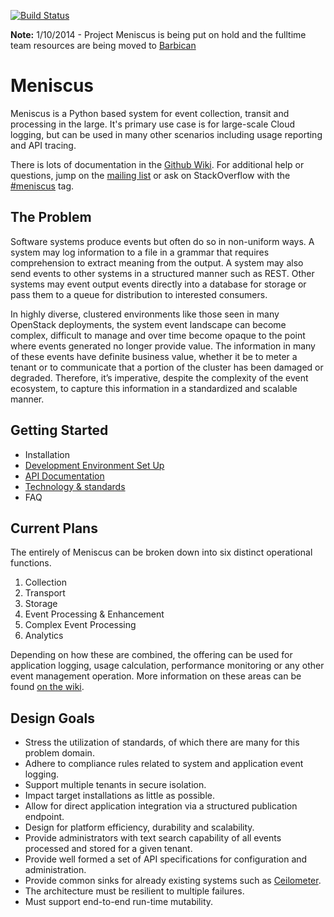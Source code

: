 [![Build Status](http://jenkins.projectmeniscus.org/job/Meniscus/badge/icon)](http://jenkins.projectmeniscus.org/job/Meniscus/)

**Note:** 1/10/2014 - Project Meniscus is being put on hold and the fulltime team resources are being moved to [Barbican](https://github.com/openstack/barbican)

# Meniscus

Meniscus is a Python based system for event collection, transit and processing in the large. It's primary use case is for large-scale Cloud logging, but can be used in many other scenarios including usage reporting and API tracing.

There is lots of documentation in the [Github Wiki](https://github.com/ProjectMeniscus/meniscus/wiki). For additional help or questions, jump on the [mailing list](https://groups.google.com/forum/#!forum/meniscus) or ask on StackOverflow with the [#meniscus](http://stackoverflow.com/questions/tagged/meniscus) tag. 

## The Problem

Software systems produce events but often do so in non-uniform ways. A system may log information to a file in a grammar that requires comprehension to extract meaning from the output. A system may also send events to other systems in a structured manner such as REST. Other systems may event output events directly into a database for storage or pass them to a queue for distribution to interested consumers.

In highly diverse, clustered environments like those seen in many OpenStack deployments, the system event landscape can become complex, difficult to manage and over time become opaque to the point where events generated no longer provide value. The information in many of these events have definite business value, whether it be to meter a tenant or to communicate that a portion of the cluster has been damaged or degraded. Therefore, it’s imperative, despite the complexity of the event ecosystem, to capture this information in a standardized and scalable manner.

## Getting Started

* Installation
* [Development Environment Set Up](https://github.com/ProjectMeniscus/meniscus/wiki/Creating-a-development-environment-to-work-with-Meniscus)
* [API Documentation](https://github.com/ProjectMeniscus/meniscus/wiki#api-documentation)
* [Technology & standards](https://github.com/ProjectMeniscus/meniscus/wiki/Technology-and-Standards)
* FAQ

## Current Plans

The entirely of Meniscus can be broken down into six distinct operational functions. 

1. Collection
2. Transport
3. Storage
4. Event Processing & Enhancement
5. Complex Event Processing
6. Analytics

Depending on how these are combined, the offering can be used for application logging, usage calculation, performance monitoring or any other event management operation. More information on these areas can be found [on the wiki](https://github.com/ProjectMeniscus/meniscus/wiki/Operational-Functions).

## Design Goals

* Stress the utilization of standards, of which there are many for this problem domain.
* Adhere to compliance rules related to system and application event logging.
* Support multiple tenants in secure isolation.
* Impact target installations as little as possible.
* Allow for direct application integration via a structured publication endpoint.
* Design for platform efficiency, durability and scalability.
* Provide administrators with text search capability of all events processed and stored for a given tenant.
* Provide well formed a set of API specifications for configuration and administration.
* Provide common sinks for already existing systems such as [Ceilometer](https://wiki.openstack.org/wiki/Ceilometer).
* The architecture must be resilient to multiple failures.
* Must support end-to-end run-time mutability.
